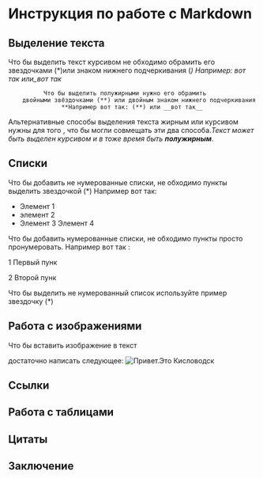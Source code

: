 # Инструкция по работе с Markdown

## Выделение текста
Что бы выделить текст курсивом не обходимо
 обрамить его звездочками (*)или знаком   нижнего    подчеркивания (_) 
 Например: *вот так* или_вот так_
 
              Что бы выделить полужирными нужно его обрамить 
        двойными звёздочками (**) или двойным знаком нижнего подчеркивания
                   **Например вот так: (**) или __вот так__

 Альтернативные способы выделения текста жирным или курсивом нужны для того , что бы могли совмещать эти два способа._Текст может быть выделен курсивом и  в тоже время быть **полужирным**_.               
                   

## Списки
Что бы добавить не нумерованные списки, не обходимо пункты
выделить звездочкой (*)
Например вот так: 
* Элемент 1
* элемент 2 
* Элемент 3
  Элемент 4

Что бы добавить нумерованные списки,
не обходимо пункты просто пронумеровать.
Например вот так :

1 Первый пунк

2 Второй пунк



Что бы выделить не нумерованный список используйте пример звездочку (*)

## Работа с изображениями

Что бы вставить изображение в текст

 достаточно написать следующее:
 ![Привет.Это Кисловодск](photo_2023-09-28_16-33-21.jpg)

## Ссылки

## Работа с таблицами

## Цитаты

## Заключение
